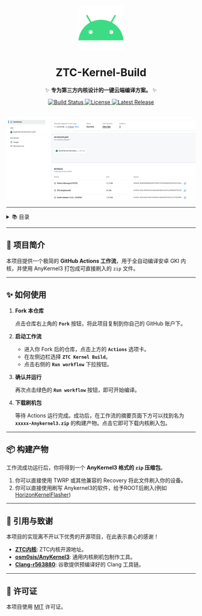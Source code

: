 <div align="center">

  <!-- 项目 Logo: 采用了 Google Actions for Android 的官方图标，完美契合主题 -->
  <img src="https://github.com/github/explore/blob/main/topics/android/android.png?raw=true" alt="logo" width="120">
  <h1 align="center">ZTC-Kernel-Build</h1>
  
  <!-- Slogan -->
  <p align="center">
    ✨ <strong>专为第三方内核设计的一键云端编译方案。</strong> ✨
  </p>

  <!-- 动态构建徽章 -->
  <p align="center">
    <a href="https://github.com/zzh20188/ZTC-Kernel-Build/actions/workflows/ztc-kernel.yml">
      <img alt="Build Status" src="https://img.shields.io/github/actions/workflow/status/zzh20188/ZTC-Kernel-Build/ztc-kernel.yml?style=for-the-badge&logo=githubactions&logoColor=white">
    </a>
    <a href="https://github.com/zzh20188/ZTC-Kernel-Build/blob/main/LICENSE">
      <img alt="License" src="https://img.shields.io/github/license/zzh20188/ZTC-Kernel-Build?style=for-the-badge&color=blue">
    </a>
    <a href="https://github.com/zzh20188/ZTC-Kernel-Build/releases/latest">
      <img alt="Latest Release" src="https://img.shields.io/github/v/release/zzh20188/ZTC-Kernel-Build?style=for-the-badge&color=brightgreen">
    </a>
  </p>
  
  <br>

  <!-- 推荐放一张你自己项目 Actions 成功运行并产出 Artifacts 的截图 -->
  <img src="assets/build.png" alt="demo">

</div>

---

<!-- 目录 -->
<details>
  <summary>📚 目录</summary>
  <ol>
    <li><a href="#-项目简介">项目简介</a></li>
    <li><a href="#-如何使用">如何使用</a></li>
    <li><a href="#-构建产物">构建产物</a></li>
    <li><a href="#-引用与致谢">引用与致谢</a></li>
    <li><a href="#-许可证">许可证</a></li>
  </ol>
</details>

---

## 🚀 项目简介
本项目提供一个极简的 **GitHub Actions 工作流**，用于全自动编译安卓 GKI 内核，并使用 AnyKernel3 打包成可直接刷入的 `zip` 文件。

---

## ✨ 如何使用

1.  **Fork 本仓库**
    
    点击仓库右上角的 **`Fork`** 按钮，将此项目复制到你自己的 GitHub 账户下。

2.  **启动工作流**

    *   进入你 Fork 后的仓库，点击上方的 **`Actions`** 选项卡。
    *   在左侧边栏选择 **`ZTC Kernel Build`**。
    *   点击右侧的 **`Run workflow`** 下拉按钮。

3.  **确认并运行**
    
    再次点击绿色的 **`Run workflow`** 按钮，即可开始编译。

4.  **下载刷机包**

    等待 Actions 运行完成。成功后，在工作流的摘要页面下方可以找到名为 **`xxxxx-Anykernel3.zip`** 的构建产物。点击它即可下载内核刷入包。

---

## 📦 构建产物

工作流成功运行后，你将得到一个 **AnyKernel3 格式的 `zip` 压缩包**。

1. 你可以直接使用 TWRP 或其他兼容的 Recovery 将此文件刷入你的设备。
2. 你可以直接使用刷写 Anykernel3的软件，给予ROOT后刷入(例如[HorizonKernelFlasher](https://github.com/libxzr/HorizonKernelFlasher/releases))

---

## 🙏 引用与致谢

本项目的实现离不开以下优秀的开源项目，在此表示衷心的感谢！

*   **[ZTC内核](https://android.googlesource.com/kernel/common/)**: ZTC内核开源地址。
*   **[osm0sis/AnyKernel3](https://github.com/osm0sis/AnyKernel3)**: 通用内核刷机包制作工具。
*   **[Clang-r563880](https://android.googlesource.com/platform/prebuilts/clang/host/linux-x86/+/refs/heads/mirror-goog-main-llvm-toolchain-source)**: 谷歌提供预编译好的 Clang 工具链。

---

## 📄 许可证

本项目使用 [MIT](LICENSE) 许可证。